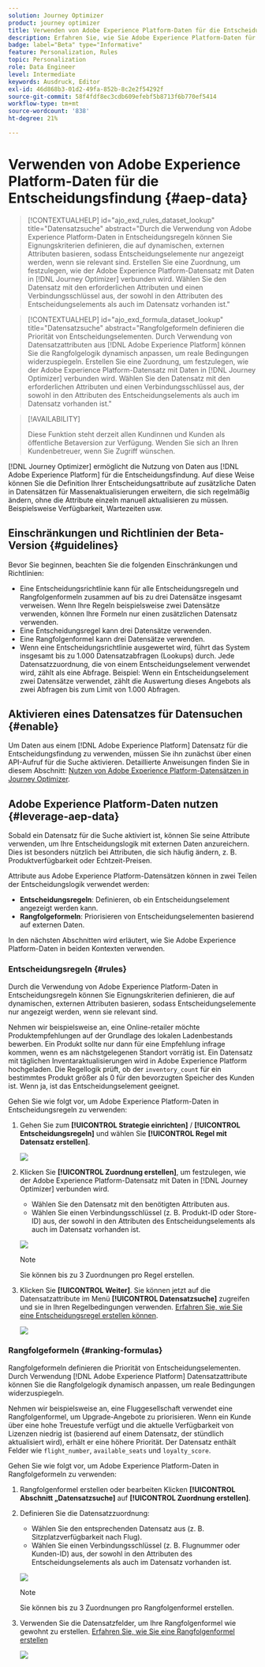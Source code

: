 ```yaml
---
solution: Journey Optimizer
product: journey optimizer
title: Verwenden von Adobe Experience Platform-Daten für die Entscheidungsfindung (Beta)
description: Erfahren Sie, wie Sie Adobe Experience Platform-Daten für die Entscheidungsfindung verwenden.
badge: label="Beta" type="Informative"
feature: Personalization, Rules
topic: Personalization
role: Data Engineer
level: Intermediate
keywords: Ausdruck, Editor
exl-id: 46d868b3-01d2-49fa-852b-8c2e2f54292f
source-git-commit: 58f4fdf8ec3cdb609efebf5b8713f6b770ef5414
workflow-type: tm+mt
source-wordcount: '838'
ht-degree: 21%

---
```


# Verwenden von Adobe Experience Platform-Daten für die Entscheidungsfindung {#aep-data}

>[!CONTEXTUALHELP]
>id="ajo_exd_rules_dataset_lookup"
>title="Datensatzsuche"
>abstract="Durch die Verwendung von Adobe Experience Platform-Daten in Entscheidungsregeln können Sie Eignungskriterien definieren, die auf dynamischen, externen Attributen basieren, sodass Entscheidungselemente nur angezeigt werden, wenn sie relevant sind. Erstellen Sie eine Zuordnung, um festzulegen, wie der Adobe Experience Platform-Datensatz mit Daten in [!DNL Journey Optimizer] verbunden wird. Wählen Sie den Datensatz mit den erforderlichen Attributen und einen Verbindungsschlüssel aus, der sowohl in den Attributen des Entscheidungselements als auch im Datensatz vorhanden ist."

>[!CONTEXTUALHELP]
>id="ajo_exd_formula_dataset_lookup"
>title="Datensatzsuche"
>abstract="Rangfolgeformeln definieren die Priorität von Entscheidungselementen. Durch Verwendung von Datensatzattributen aus [!DNL Adobe Experience Platform] können Sie die Rangfolgelogik dynamisch anpassen, um reale Bedingungen widerzuspiegeln. Erstellen Sie eine Zuordnung, um festzulegen, wie der Adobe Experience Platform-Datensatz mit Daten in [!DNL Journey Optimizer] verbunden wird. Wählen Sie den Datensatz mit den erforderlichen Attributen und einen Verbindungsschlüssel aus, der sowohl in den Attributen des Entscheidungselements als auch im Datensatz vorhanden ist."

>[!AVAILABILITY]
>
>Diese Funktion steht derzeit allen Kundinnen und Kunden als öffentliche Betaversion zur Verfügung. Wenden Sie sich an Ihren Kundenbetreuer, wenn Sie Zugriff wünschen.

[!DNL Journey Optimizer] ermöglicht die Nutzung von Daten aus [!DNL Adobe Experience Platform] für die Entscheidungsfindung. Auf diese Weise können Sie die Definition Ihrer Entscheidungsattribute auf zusätzliche Daten in Datensätzen für Massenaktualisierungen erweitern, die sich regelmäßig ändern, ohne die Attribute einzeln manuell aktualisieren zu müssen. Beispielsweise Verfügbarkeit, Wartezeiten usw.

## Einschränkungen und Richtlinien der Beta-Version {#guidelines}

Bevor Sie beginnen, beachten Sie die folgenden Einschränkungen und Richtlinien:

* Eine Entscheidungsrichtlinie kann für alle Entscheidungsregeln und Rangfolgenformeln zusammen auf bis zu drei Datensätze insgesamt verweisen. Wenn Ihre Regeln beispielsweise zwei Datensätze verwenden, können Ihre Formeln nur einen zusätzlichen Datensatz verwenden.
* Eine Entscheidungsregel kann drei Datensätze verwenden.
* Eine Rangfolgenformel kann drei Datensätze verwenden.
* Wenn eine Entscheidungsrichtlinie ausgewertet wird, führt das System insgesamt bis zu 1.000 Datensatzabfragen (Lookups) durch. Jede Datensatzzuordnung, die von einem Entscheidungselement verwendet wird, zählt als eine Abfrage. Beispiel: Wenn ein Entscheidungselement zwei Datensätze verwendet, zählt die Auswertung dieses Angebots als zwei Abfragen bis zum Limit von 1.000 Abfragen.

## Aktivieren eines Datensatzes für Datensuchen {#enable}

Um Daten aus einem [!DNL Adobe Experience Platform] Datensatz für die Entscheidungsfindung zu verwenden, müssen Sie ihn zunächst über einen API-Aufruf für die Suche aktivieren. Detaillierte Anweisungen finden Sie in diesem Abschnitt: [Nutzen von Adobe Experience Platform-Datensätzen in Journey Optimizer](../data/lookup-aep-data.md).

## Adobe Experience Platform-Daten nutzen {#leverage-aep-data}

Sobald ein Datensatz für die Suche aktiviert ist, können Sie seine Attribute verwenden, um Ihre Entscheidungslogik mit externen Daten anzureichern. Dies ist besonders nützlich bei Attributen, die sich häufig ändern, z. B. Produktverfügbarkeit oder Echtzeit-Preisen.

Attribute aus Adobe Experience Platform-Datensätzen können in zwei Teilen der Entscheidungslogik verwendet werden:

* **Entscheidungsregeln**: Definieren, ob ein Entscheidungselement angezeigt werden kann.
* **Rangfolgeformeln**: Priorisieren von Entscheidungselementen basierend auf externen Daten.

In den nächsten Abschnitten wird erläutert, wie Sie Adobe Experience Platform-Daten in beiden Kontexten verwenden.

### Entscheidungsregeln {#rules}

Durch die Verwendung von Adobe Experience Platform-Daten in Entscheidungsregeln können Sie Eignungskriterien definieren, die auf dynamischen, externen Attributen basieren, sodass Entscheidungselemente nur angezeigt werden, wenn sie relevant sind.

Nehmen wir beispielsweise an, eine Online-retailer möchte Produktempfehlungen auf der Grundlage des lokalen Ladenbestands bewerben. Ein Produkt sollte nur dann für eine Empfehlung infrage kommen, wenn es am nächstgelegenen Standort vorrätig ist. Ein Datensatz mit täglichen Inventaraktualisierungen wird in Adobe Experience Platform hochgeladen. Die Regellogik prüft, ob der `inventory_count` für ein bestimmtes Produkt größer als 0 für den bevorzugten Speicher des Kunden ist. Wenn ja, ist das Entscheidungselement geeignet.

Gehen Sie wie folgt vor, um Adobe Experience Platform-Daten in Entscheidungsregeln zu verwenden:

1. Gehen Sie zum **[!UICONTROL Strategie einrichten]** / **[!UICONTROL Entscheidungsregeln]** und wählen Sie **[!UICONTROL Regel mit Datensatz erstellen]**.

   ![](assets/exd-lookup-rule.png)

1. Klicken Sie **[!UICONTROL Zuordnung erstellen]**, um festzulegen, wie der Adobe Experience Platform-Datensatz mit Daten in [!DNL Journey Optimizer] verbunden wird.

   * Wählen Sie den Datensatz mit den benötigten Attributen aus.
   * Wählen Sie einen Verbindungsschlüssel (z. B. Produkt-ID oder Store-ID) aus, der sowohl in den Attributen des Entscheidungselements als auch im Datensatz vorhanden ist.

   ![](assets/exd-lookup-mapping.png)

   >[!NOTE]
   >
   >Sie können bis zu 3 Zuordnungen pro Regel erstellen.

1. Klicken Sie **[!UICONTROL Weiter]**. Sie können jetzt auf die Datensatzattribute im Menü **[!UICONTROL Datensatzsuche]** zugreifen und sie in Ihren Regelbedingungen verwenden. [Erfahren Sie, wie Sie eine Entscheidungsregel erstellen können](../experience-decisioning/rules.md#create).

   ![](assets/exd-lookup-menu.png)

### Rangfolgeformeln {#ranking-formulas}

Rangfolgeformeln definieren die Priorität von Entscheidungselementen. Durch Verwendung [!DNL Adobe Experience Platform] Datensatzattribute können Sie die Rangfolgelogik dynamisch anpassen, um reale Bedingungen widerzuspiegeln.

Nehmen wir beispielsweise an, eine Fluggesellschaft verwendet eine Rangfolgenformel, um Upgrade-Angebote zu priorisieren. Wenn ein Kunde über eine hohe Treuestufe verfügt und die aktuelle Verfügbarkeit von Lizenzen niedrig ist (basierend auf einem Datensatz, der stündlich aktualisiert wird), erhält er eine höhere Priorität. Der Datensatz enthält Felder wie `flight_number`, `available_seats` und `loyalty_score`.

Gehen Sie wie folgt vor, um Adobe Experience Platform-Daten in Rangfolgeformeln zu verwenden:

1. Rangfolgenformel erstellen oder bearbeiten Klicken **[!UICONTROL Abschnitt „Datensatzsuche]** auf **[!UICONTROL Zuordnung erstellen]**.

1. Definieren Sie die Datensatzzuordnung:

   * Wählen Sie den entsprechenden Datensatz aus (z. B. Sitzplatzverfügbarkeit nach Flug).
   * Wählen Sie einen Verbindungsschlüssel (z. B. Flugnummer oder Kunden-ID) aus, der sowohl in den Attributen des Entscheidungselements als auch im Datensatz vorhanden ist.

   ![](assets/exd-lookup-formula-mapping.png)

   >[!NOTE]
   >
   >Sie können bis zu 3 Zuordnungen pro Rangfolgenformel erstellen.

1. Verwenden Sie die Datensatzfelder, um Ihre Rangfolgenformel wie gewohnt zu erstellen. [Erfahren Sie, wie Sie eine Rangfolgenformel erstellen](ranking/ranking-formulas.md#create-ranking-formula)

   ![](assets/exd-lookup-formula-criteria.png)
